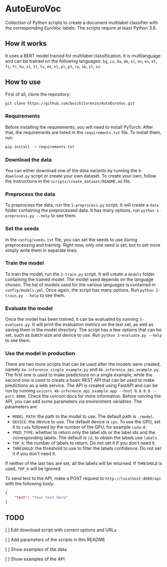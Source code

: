# AutoEuroVoc

Collection of Python scripts to create a document multilabel classifier with the corresponding EuroVoc labels. The scripts require at least Python 3.6.

## How it works

It uses a BERT model trained for multilabel classification. It is multilanguage and can be trained on the following languages: `bg`, `cs`, `da`, `de`, `el`, `en`, `es`, `et`, `fi`, `fr`, `hu`, `it`, `lt`, `lv`, `mt`, `nl`, `pl`, `pt`, `ro`, `sk`, `sl`, `sv`.

## How to use
First of all, clone the repository:
```bash
git clone https://github.com/bocchilorenzo/AutoEuroVoc.git
```

### Requirements
Before installing the requirements, you will need to install PyTorch. After that, the requirements are listed in the `requirements.txt` file. To install them, run:
```bash
pip install -r requirements.txt
```

### Download the data
You can either download one of the data variants by running the `0-download.py` script or create your own dataset. To create your own, follow the instructions in the `scripts/create_dataset/README.md` file.

### Preprocess the data
To preprocess the data, run the `1-preprocess.py` script. It will create a `data` folder containing the preprocessed data. It has many options, run `python 1-preprocess.py --help` to see them.

### Set the seeds
In the `config/seeds.txt` file, you can set the seeds to use during preprocessing and training. Right now, only one seed is set, but to set more simply write them in separate lines.

### Train the model
To train the model, run the `2-train.py` script. It will create a `models` folder containing the trained model. The model used depends on the language chosen. The list of models used for the various languages is contained in `config/models.yml`. Once again, the script has many options. Run `python 2-train.py --help` to see them.

### Evaluate the model
Once the model has been trained, it can be evaluated by running `3-evaluate.py`. It will print the evaluation metrics on the test set, as well as saving them in the model directory. The script has a few options that can be set, such as batch size and device to use. Run `python 3-evaluate.py --help` to see them.

### Use the model in production
There are two more scripts that can be used after the models were created, namely `4a-inference_single_example.py` and `4b-inference_api_example.py`. The first one is used to make predictions on a single example, while the second one is used to create a basic REST API that can be used to make predictions as a web service. The API is created using FastAPI and can be run by running `uvicorn 4b-inference_api_example:app --host 0.0.0.0 --port 8000`. Check the uvicorn docs for more information. Before running the API, you can add some parameters via environment variables. The parameters are:
- `MODEL_PATH`: the path to the model to use. The default path is `./model`.
- `DEVICE`: the device to use. The default device is `cpu`. To use the GPU, set it to `cuda` followed by the number of the GPU, for example `cuda:0`.
- `PRED_TYPE`: whether to return only the label ids or the label ids and the corresponding labels. The default is `id`, to obtain the labels use `labels`.
- `TOP_K`: the number of labels to return. Do not set it if you don't need it.
- `THRESHOLD`: the threshold to use to filter the labels confidence. Do not set it if you don't need it.

If neither of the last two are set, all the labels will be returned. If `THRESHOLD` is used, `TOP_K` will be ignored.

To send text to the API, make a POST request to `http://localhost:8000/api` with the following body:
```json
{
    "text": "Your text here"
}
```

## TODO

[ ] Edit download script with correct options and URLs

[ ] Add parameters of the scripts in this README

[ ] Show examples of the data

[ ] Show examples of the API